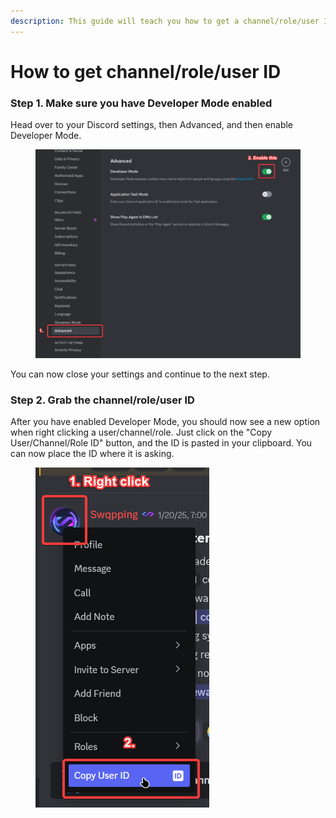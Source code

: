 ```yaml
---
description: This guide will teach you how to get a channel/role/user ID.
---
```


# How to get channel/role/user ID

### Step 1. Make sure you have Developer Mode enabled

Head over to your Discord settings, then Advanced, and then enable Developer Mode.

<figure><img src="../.gitbook/assets/firefox_8iFiTbxEmg.png" alt=""><figcaption></figcaption></figure>

You can now close your settings and continue to the next step.

### Step 2. Grab the channel/role/user ID

After you have enabled Developer Mode, you should now see a new option when right clicking a user/channel/role. Just click on the "Copy User/Channel/Role ID" button, and the ID is pasted in your clipboard. You can now place the ID where it is asking.

<figure><img src="../.gitbook/assets/firefox_c67i03u3YR.png" alt=""><figcaption></figcaption></figure>
